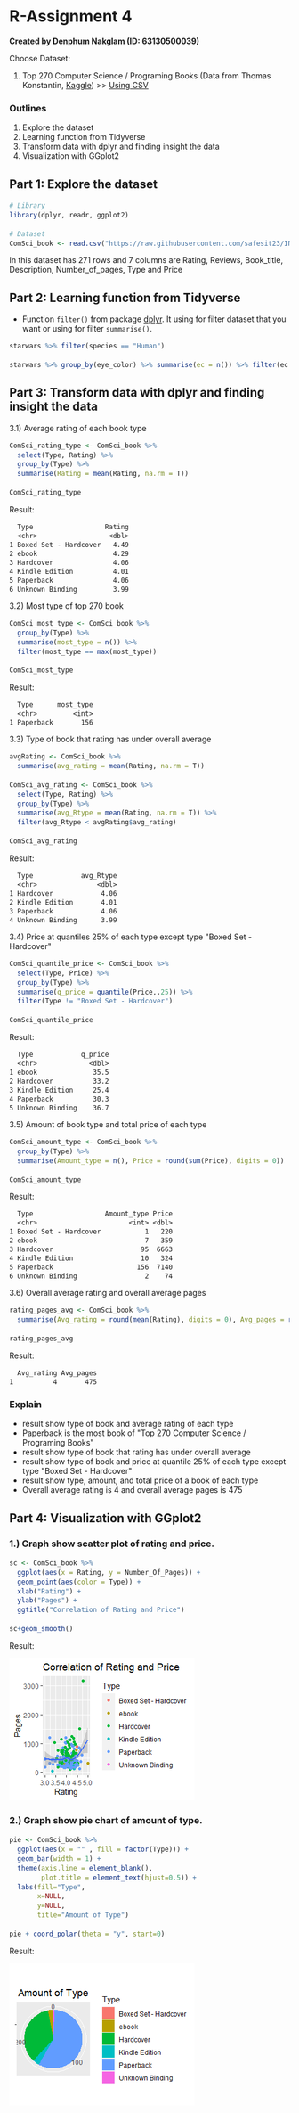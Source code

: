 # R-Assignment 4

**Created by Denphum Nakglam (ID: 63130500039)**

Choose Dataset:
1. Top 270 Computer Science / Programing Books (Data from Thomas Konstantin, [Kaggle](https://www.kaggle.com/thomaskonstantin/top-270-rated-computer-science-programing-books)) >> [Using CSV](https://raw.githubusercontent.com/safesit23/INT214-Statistics/main/datasets/prog_book.csv)

### Outlines
1. Explore the dataset
2. Learning function from Tidyverse
3. Transform data with dplyr and finding insight the data
4. Visualization with GGplot2

## Part 1: Explore the dataset

```R
# Library
library(dplyr, readr, ggplot2)

# Dataset
ComSci_book <- read.csv("https://raw.githubusercontent.com/safesit23/INT214-Statistics/main/datasets/prog_book.csv")
```

In this dataset has 271 rows and 7 columns are Rating, Reviews, Book_title, Description, Number_of_pages, Type and Price

## Part 2: Learning function from Tidyverse

- Function `filter()` from package [dplyr](https://dplyr.tidyverse.org/articles/dplyr.html#select-columns-with-select). It using for filter dataset that you want or using for filter `summarise()`.

```R
starwars %>% filter(species == "Human")

starwars %>% group_by(eye_color) %>% summarise(ec = n()) %>% filter(ec == max(ec))
```

## Part 3: Transform data with dplyr and finding insight the data

3.1) Average rating of each book type

```R
ComSci_rating_type <- ComSci_book %>% 
  select(Type, Rating) %>% 
  group_by(Type) %>% 
  summarise(Rating = mean(Rating, na.rm = T))

ComSci_rating_type
```

Result:

```
  Type                  Rating
  <chr>                  <dbl>
1 Boxed Set - Hardcover   4.49
2 ebook                   4.29
3 Hardcover               4.06
4 Kindle Edition          4.01
5 Paperback               4.06
6 Unknown Binding         3.99
```

3.2) Most type of top 270 book

```R
ComSci_most_type <- ComSci_book %>% 
  group_by(Type) %>% 
  summarise(most_type = n()) %>%
  filter(most_type == max(most_type))
            
ComSci_most_type
```

Result:

```
  Type      most_type
  <chr>         <int>
1 Paperback       156
```

3.3) Type of book that rating has under overall average

```R
avgRating <- ComSci_book %>%
  summarise(avg_rating = mean(Rating, na.rm = T))

ComSci_avg_rating <- ComSci_book %>% 
  select(Type, Rating) %>%
  group_by(Type) %>%
  summarise(avg_Rtype = mean(Rating, na.rm = T)) %>%
  filter(avg_Rtype < avgRating$avg_rating)

ComSci_avg_rating
```

Result:

```
  Type            avg_Rtype
  <chr>               <dbl>
1 Hardcover            4.06
2 Kindle Edition       4.01
3 Paperback            4.06
4 Unknown Binding      3.99
```

3.4) Price at quantiles 25% of each type except type "Boxed Set - Hardcover" 

```R
ComSci_quantile_price <- ComSci_book %>% 
  select(Type, Price) %>% 
  group_by(Type) %>% 
  summarise(q_price = quantile(Price,.25)) %>%
  filter(Type != "Boxed Set - Hardcover")
  
ComSci_quantile_price
```

Result:

```
  Type            q_price
  <chr>             <dbl>
1 ebook              35.5
2 Hardcover          33.2
3 Kindle Edition     25.4
4 Paperback          30.3
5 Unknown Binding    36.7
```

3.5) Amount of book type and total price of each type

```R
ComSci_amount_type <- ComSci_book %>% 
  group_by(Type) %>%
  summarise(Amount_type = n(), Price = round(sum(Price), digits = 0))

ComSci_amount_type
```

Result:

```
  Type                  Amount_type Price
  <chr>                       <int> <dbl>
1 Boxed Set - Hardcover           1   220
2 ebook                           7   359
3 Hardcover                      95  6663
4 Kindle Edition                 10   324
5 Paperback                     156  7140
6 Unknown Binding                 2    74
```

3.6) Overall average rating and overall average pages

```R
rating_pages_avg <- ComSci_book %>% 
  summarise(Avg_rating = round(mean(Rating), digits = 0), Avg_pages = round(mean(Number_Of_Pages), digits = 0))

rating_pages_avg
```

Result:

```
  Avg_rating Avg_pages
1          4       475
```

### Explain

- result show type of book and average rating of each type
- Paperback is the most book of "Top 270 Computer Science / Programing Books" 
- result show type of book that rating has under overall average
- result show type of book and price at quantile 25% of each type except type "Boxed Set - Hardcover"
- result show type, amount, and total price of a book of each type
- Overall average rating is 4 and overall average pages is 475

## Part 4: Visualization with GGplot2
### 1.) Graph show scatter plot of rating and price.

```R
sc <- ComSci_book %>%
  ggplot(aes(x = Rating, y = Number_Of_Pages)) + 
  geom_point(aes(color = Type)) +
  xlab("Rating") +
  ylab("Pages") +
  ggtitle("Correlation of Rating and Price")

sc+geom_smooth()          

```
Result:

![scatter](./chart/scatterplot.png)

### 2.) Graph show pie chart of amount of type.

```R
pie <- ComSci_book %>% 
  ggplot(aes(x = "" , fill = factor(Type))) +
  geom_bar(width = 1) +
  theme(axis.line = element_blank(), 
        plot.title = element_text(hjust=0.5)) + 
  labs(fill="Type", 
       x=NULL, 
       y=NULL, 
       title="Amount of Type")

pie + coord_polar(theta = "y", start=0)        

```
Result:

![piechart](./chart/pieChart.png)
